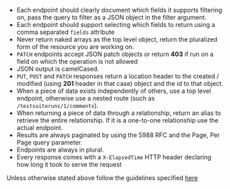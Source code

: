 - Each endpoint should clearly document which fields it supports filtering on, 
pass the query to filter as a JSON object in the filter argument.
- Each endpoint should support selecting which fields to return using a 
comma separated `fields` attribute
- Never return naked arrays as the top level object, return the pluralized form of 
the resource you are working on.
- `PATCH` endpoints accept JSON patch objects or return **403** if run on a 
field on which the operation is not allowed
- JSON output is camelCased.
- `PUT`, `POST` and `PATCH` responses return a location header to the created / modified 
(using **201** header in that case) object and the id to that object.
- When a piece of data exists independently of others, use a top level endpoint, otherwise use 
a nested route (such as `/testsuiteruns/1/comments`). 
- When returning a piece of data through a relationship, return an alias to retrieve the entire 
relationship. If it is a one-to-one relationship use the actual endpoint.
- Results are always paginated by using the 5988 RFC and the Page, Per Page query parameter.
- Endpoints are always in plural.
- Every response comes with a `X-ElapsedTime` HTTP header declaring how long it took to serve the request

Unless otherwise stated above follow the guidelines specified [here](http://www.vinaysahni.com/best-practices-for-a-pragmatic-restful-api)